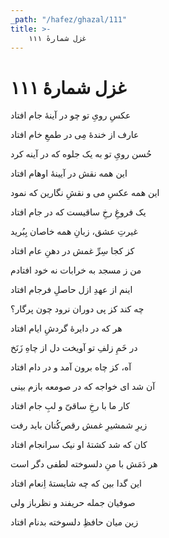 ```yaml
---
_path: "/hafez/ghazal/111"
title: >-
    غزل شمارهٔ ۱۱۱
---
```

# غزل شمارهٔ ۱۱۱

<div class="b" id="bn1"><div class="m1"><p>عکسِ رویِ تو چو در آینهٔ جام افتاد</p></div>
<div class="m2"><p>عارف از خندهٔ مِی در طمعِ خام افتاد</p></div></div>
<div class="b" id="bn2"><div class="m1"><p>حُسن رویِ تو به یک جلوه که در آینه کرد</p></div>
<div class="m2"><p>این همه نقش در آیینهٔ اوهام افتاد</p></div></div>
<div class="b" id="bn3"><div class="m1"><p>این همه عکسِ می و نقشِ نگارین که نمود</p></div>
<div class="m2"><p>یک فروغِ رخِ ساقیست که در جام افتاد</p></div></div>
<div class="b" id="bn4"><div class="m1"><p>غیرتِ عشق، زبانِ همه خاصان بِبُرید</p></div>
<div class="m2"><p>کز کجا سِرِّ غمش در دهنِ عام افتاد</p></div></div>
<div class="b" id="bn5"><div class="m1"><p>من ز مسجد به خرابات نه خود افتادم</p></div>
<div class="m2"><p>اینم از عهدِ ازل حاصلِ فرجام افتاد</p></div></div>
<div class="b" id="bn6"><div class="m1"><p>چه کند کز پی دوران نرود چون پرگار؟</p></div>
<div class="m2"><p>هر که در دایرهٔ گردشِ ایام افتاد</p></div></div>
<div class="b" id="bn7"><div class="m1"><p>در خَمِ زلفِ تو آویخت دل از چاهِ زَنَخ</p></div>
<div class="m2"><p>آه، کز چاه برون آمد و در دام افتاد</p></div></div>
<div class="b" id="bn8"><div class="m1"><p>آن شد ای خواجه که در صومعه بازم بینی</p></div>
<div class="m2"><p>کار ما با رخِ ساقیّ و لبِ جام افتاد</p></div></div>
<div class="b" id="bn9"><div class="m1"><p>زیرِ شمشیرِ غمش رقص‌کُنان باید رفت</p></div>
<div class="m2"><p>کان که شد کشتهٔ او نیک سرانجام افتاد</p></div></div>
<div class="b" id="bn10"><div class="m1"><p>هر دَمَش با منِ دلسوخته لطفی دگر است</p></div>
<div class="m2"><p>این گدا بین که چه شایستهٔ اِنعام افتاد</p></div></div>
<div class="b" id="bn11"><div class="m1"><p>صوفیان جمله حریفند و نظرباز ولی</p></div>
<div class="m2"><p>زین میان حافظِ دلسوخته بدنام افتاد</p></div></div>
